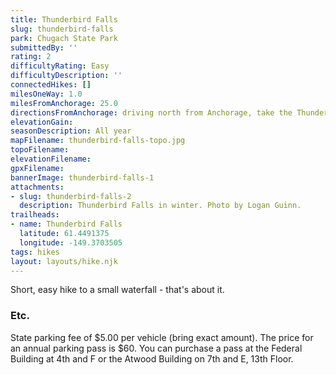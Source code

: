 ```yaml
---
title: Thunderbird Falls
slug: thunderbird-falls
park: Chugach State Park
submittedBy: ''
rating: 2
difficultyRating: Easy
difficultyDescription: ''
connectedHikes: []
milesOneWay: 1.0
milesFromAnchorage: 25.0
directionsFromAnchorage: driving north from Anchorage, take the Thunderbird Falls exit just before the road to Eklutna Lake
elevationGain: 
seasonDescription: All year
mapFilename: thunderbird-falls-topo.jpg
topoFilename: 
elevationFilename: 
gpxFilename: 
bannerImage: thunderbird-falls-1
attachments:
- slug: thunderbird-falls-2
  description: Thunderbird Falls in winter. Photo by Logan Guinn.
trailheads:
- name: Thunderbird Falls
  latitude: 61.4491375
  longitude: -149.3703505
tags: hikes
layout: layouts/hike.njk
---
```

Short, easy hike to a small waterfall - that's about it.

### Etc.

State parking fee of $5.00 per vehicle (bring exact amount). The price for an annual parking pass is $60. You can purchase a pass at the Federal Building at 4th and F or the Atwood Building on 7th and E, 13th Floor.